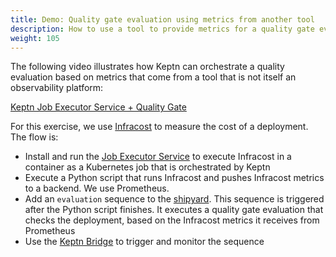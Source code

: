 ```yaml
---
title: Demo: Quality gate evaluation using metrics from another tool
description: How to use a tool to provide metrics for a quality gate evaluation
weight: 105
---
```


The following video illustrates how Keptn can orchestrate a quality evaluation
based on metrics that come from a tool that is not itself an observability platform:

[Keptn Job Executor Service + Quality Gate](https://www.youtube.com/watch?v=L8AWjCAHv-4)

For this exercise, we use [Infracost](https://www.infracost.io/) to measure the cost of a deployment.
The flow is:

* Install and run the [Job Executor Service](https://artifacthub.io/packages/keptn/keptn-integrations/job-executor-service)
  to execute Infracost in a container as a Kubernetes job that is orchestrated by Keptn
* Execute a Python script that runs Infracost
  and pushes Infracost metrics to a backend.  We use Prometheus.
* Add an `evaluation` sequence to the [shipyard](../../reference/files/shipyard).
  This sequence is triggered after the Python script finishes.
  It executes a quality gate evaluation that checks the deployment,
  based on the Infracost metrics it receives from Prometheus
* Use the [Keptn Bridge](../../bridge) to trigger and monitor the sequence


